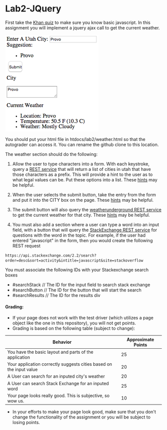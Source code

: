 # Lab2-JQuery
First take the <a href="https://www.khanacademy.org/computing/computer-programming/html-css-js/html-css-js-intro/e/quiz--javascript-recap">Khan quiz</a> to make sure you know basic javascript. In this assignment you will implement a jquery ajax call to get the current weather. 

![Example of Weather Page](Screen%20Shot%202015-02-20%20at%202.05.21%20PM.png)

You should put your html file in htdocs/lab2/weather.html so that the autograder can access it.  You can rename the github clone to this location.

The weather section should do the following:

1) Allow the user to type characters into a form. With each keystroke, query a <a href="http://bioresearch.byu.edu/cs260/jquery/getcity.cgi?q=Pr">REST service</a> that will return a list of cities in utah that have those characters as a prefix. This will provide a hint to the user as to what legal values can be. Put these options into a list. These [hints](https://github.com/BYUCS260/Lab2-JQuery/wiki/Getting-Suggestions-to-Work) may be helpful.

2) When the user selects the submit button, take the entry from the form and put it into the CITY box on the page. These [hints](https://github.com/BYUCS260/Lab2-JQuery/wiki/Getting-Submit-to-Work) may be helpful.

3) The submit button will also query the <a href="http://www.wunderground.com/weather/api/d/docs">weatherunderground REST service</a> to get the current weather for that city. These [hints](https://github.com/BYUCS260/Lab2-JQuery/wiki/Connecting-to-WeatherUnderground) may be helpful.

4) You must also add a section where a user can type a word into an input field, with a button that will query the [StackExchange REST service](https://api.stackexchange.com/docs/search) for questions with the word in the topic.  For example, if the user had entered "javascript" in the form, then you would create the following REST request

```
https://api.stackexchange.com/2.2/search?order=desc&sort=activity&intitle=javascript&site=stackoverflow
```
You must associate the following IDs with your Stackexchange search boxes
- #searchStack // The ID for the input field to search stack exchange
- #searchButton // The ID for the button that will start the search
- #searchResults // The ID for the results div

#### Grading:

- If your page does not work with the test driver (which utilizes a page object like the one in this repository), you will not get points.
- Grading is based on the following table (subject to change):

Behavior | Approximate Points
--- | ---
You have the basic layout and parts of the application | 25
Your application correctly suggests cities based on the input value | 20
A User can search for an inputed city's weather | 20
A User can search Stack Exchange for an inputed word | 25
Your page looks really good. This is subjective, so wow us. | 10

- In your efforts to make your page look good, make sure that you don't change the functionality of the assignment or you will be subject to losing points.
